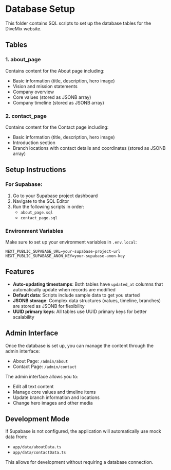 # Database Setup

This folder contains SQL scripts to set up the database tables for the DiveMix website.

## Tables

### 1. about_page
Contains content for the About page including:
- Basic information (title, description, hero image)
- Vision and mission statements
- Company overview
- Core values (stored as JSONB array)
- Company timeline (stored as JSONB array)

### 2. contact_page
Contains content for the Contact page including:
- Basic information (title, description, hero image)
- Introduction section
- Branch locations with contact details and coordinates (stored as JSONB array)

## Setup Instructions

### For Supabase:

1. Go to your Supabase project dashboard
2. Navigate to the SQL Editor
3. Run the following scripts in order:
   - `about_page.sql`
   - `contact_page.sql`

### Environment Variables

Make sure to set up your environment variables in `.env.local`:

```env
NEXT_PUBLIC_SUPABASE_URL=your-supabase-project-url
NEXT_PUBLIC_SUPABASE_ANON_KEY=your-supabase-anon-key
```

## Features

- **Auto-updating timestamps**: Both tables have `updated_at` columns that automatically update when records are modified
- **Default data**: Scripts include sample data to get you started
- **JSONB storage**: Complex data structures (values, timeline, branches) are stored as JSONB for flexibility
- **UUID primary keys**: All tables use UUID primary keys for better scalability

## Admin Interface

Once the database is set up, you can manage the content through the admin interface:

- About Page: `/admin/about`
- Contact Page: `/admin/contact`

The admin interface allows you to:
- Edit all text content
- Manage core values and timeline items
- Update branch information and locations
- Change hero images and other media

## Development Mode

If Supabase is not configured, the application will automatically use mock data from:
- `app/data/aboutData.ts`
- `app/data/contactData.ts`

This allows for development without requiring a database connection.